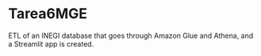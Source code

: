 # Tarea6MGE
ETL of an INEGI database that goes through Amazon Glue and Athena, and a Streamlit app is created.
